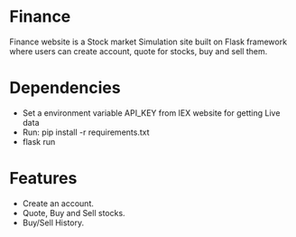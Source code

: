 # Finance 

Finance website is a Stock market Simulation site built on Flask framework where users can create account, quote for stocks, buy and sell them.

# Dependencies

- Set a environment variable API_KEY from IEX website for getting Live data
- Run: pip install -r requirements.txt
- flask run

# Features

- Create an account.
- Quote, Buy and Sell stocks.
- Buy/Sell History.